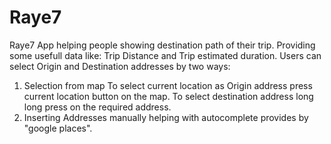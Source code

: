 # Raye7

Raye7 App helping people showing destination path of their trip. Providing some usefull data like: Trip Distance and Trip estimated duration.
Users can select Origin and Destination addresses by two ways: 
  1) Selection from map
    To select current location as Origin address press current location button on the map.
    To select destination address long long press on the required address.
  2) Inserting Addresses manually helping with autocomplete provides by "google places".
